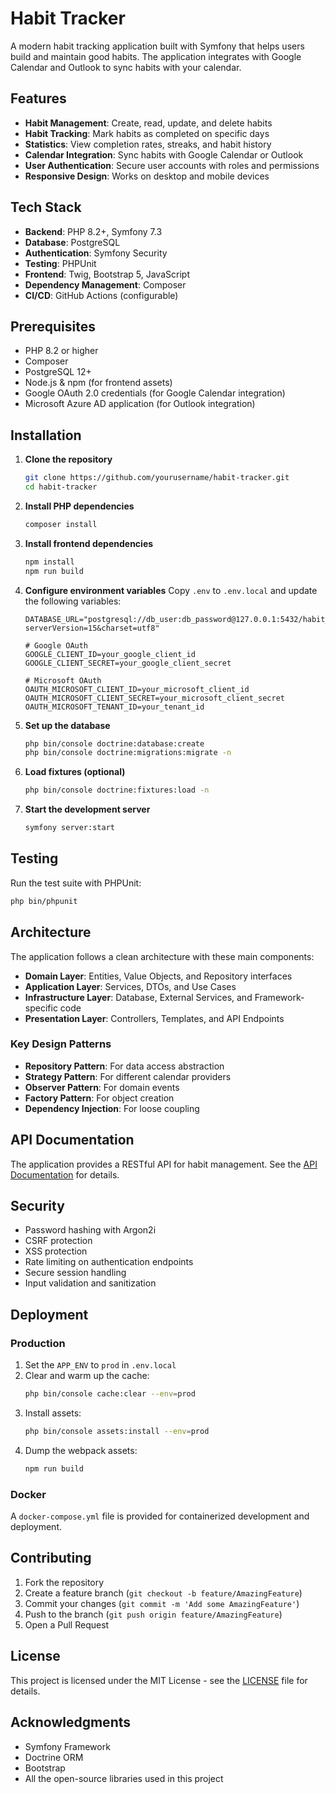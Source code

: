 # Habit Tracker

A modern habit tracking application built with Symfony that helps users build and maintain good habits. The application integrates with Google Calendar and Outlook to sync habits with your calendar.

## Features

- **Habit Management**: Create, read, update, and delete habits
- **Habit Tracking**: Mark habits as completed on specific days
- **Statistics**: View completion rates, streaks, and habit history
- **Calendar Integration**: Sync habits with Google Calendar or Outlook
- **User Authentication**: Secure user accounts with roles and permissions
- **Responsive Design**: Works on desktop and mobile devices

## Tech Stack

- **Backend**: PHP 8.2+, Symfony 7.3
- **Database**: PostgreSQL
- **Authentication**: Symfony Security
- **Testing**: PHPUnit
- **Frontend**: Twig, Bootstrap 5, JavaScript
- **Dependency Management**: Composer
- **CI/CD**: GitHub Actions (configurable)

## Prerequisites

- PHP 8.2 or higher
- Composer
- PostgreSQL 12+
- Node.js & npm (for frontend assets)
- Google OAuth 2.0 credentials (for Google Calendar integration)
- Microsoft Azure AD application (for Outlook integration)

## Installation

1. **Clone the repository**
   ```bash
   git clone https://github.com/yourusername/habit-tracker.git
   cd habit-tracker
   ```

2. **Install PHP dependencies**
   ```bash
   composer install
   ```

3. **Install frontend dependencies**
   ```bash
   npm install
   npm run build
   ```

4. **Configure environment variables**
   Copy `.env` to `.env.local` and update the following variables:
   ```
   DATABASE_URL="postgresql://db_user:db_password@127.0.0.1:5432/habit_tracker?serverVersion=15&charset=utf8"
   
   # Google OAuth
   GOOGLE_CLIENT_ID=your_google_client_id
   GOOGLE_CLIENT_SECRET=your_google_client_secret
   
   # Microsoft OAuth
   OAUTH_MICROSOFT_CLIENT_ID=your_microsoft_client_id
   OAUTH_MICROSOFT_CLIENT_SECRET=your_microsoft_client_secret
   OAUTH_MICROSOFT_TENANT_ID=your_tenant_id
   ```

5. **Set up the database**
   ```bash
   php bin/console doctrine:database:create
   php bin/console doctrine:migrations:migrate -n
   ```

6. **Load fixtures (optional)**
   ```bash
   php bin/console doctrine:fixtures:load -n
   ```

7. **Start the development server**
   ```bash
   symfony server:start
   ```

## Testing

Run the test suite with PHPUnit:

```bash
php bin/phpunit
```

## Architecture

The application follows a clean architecture with these main components:

- **Domain Layer**: Entities, Value Objects, and Repository interfaces
- **Application Layer**: Services, DTOs, and Use Cases
- **Infrastructure Layer**: Database, External Services, and Framework-specific code
- **Presentation Layer**: Controllers, Templates, and API Endpoints

### Key Design Patterns

- **Repository Pattern**: For data access abstraction
- **Strategy Pattern**: For different calendar providers
- **Observer Pattern**: For domain events
- **Factory Pattern**: For object creation
- **Dependency Injection**: For loose coupling

## API Documentation

The application provides a RESTful API for habit management. See the [API Documentation](docs/API.md) for details.

## Security

- Password hashing with Argon2i
- CSRF protection
- XSS protection
- Rate limiting on authentication endpoints
- Secure session handling
- Input validation and sanitization

## Deployment

### Production

1. Set the `APP_ENV` to `prod` in `.env.local`
2. Clear and warm up the cache:
   ```bash
   php bin/console cache:clear --env=prod
   ```
3. Install assets:
   ```bash
   php bin/console assets:install --env=prod
   ```
4. Dump the webpack assets:
   ```bash
   npm run build
   ```

### Docker

A `docker-compose.yml` file is provided for containerized development and deployment.

## Contributing

1. Fork the repository
2. Create a feature branch (`git checkout -b feature/AmazingFeature`)
3. Commit your changes (`git commit -m 'Add some AmazingFeature'`)
4. Push to the branch (`git push origin feature/AmazingFeature`)
5. Open a Pull Request

## License

This project is licensed under the MIT License - see the [LICENSE](LICENSE) file for details.

## Acknowledgments

- Symfony Framework
- Doctrine ORM
- Bootstrap
- All the open-source libraries used in this project
